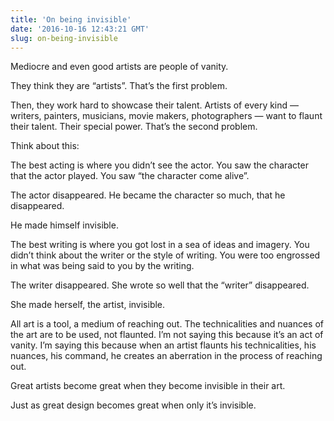 ```yaml
---
title: 'On being invisible'
date: '2016-10-16 12:43:21 GMT'
slug: on-being-invisible
---
```

Mediocre and even good artists are people of vanity.

They think they are “artists”. That’s the first problem.

Then, they work hard to showcase their talent. Artists of every kind — writers, painters, musicians, movie makers, photographers — want to flaunt their talent. Their special power. That’s the second problem.

Think about this:

The best acting is where you didn’t see the actor. You saw the character that the actor played. You saw “the character come alive”.

The actor disappeared. He became the character so much, that he disappeared.

He made himself invisible.

The best writing is where you got lost in a sea of ideas and imagery. You didn’t think about the writer or the style of writing. You were too engrossed in what was being said to you by the writing.

The writer disappeared. She wrote so well that the “writer” disappeared.

She made herself, the artist, invisible.

All art is a tool, a medium of reaching out. The technicalities and nuances of the art are to be used, not flaunted. I’m not saying this because it’s an act of vanity. I’m saying this because when an artist flaunts his technicalities, his nuances, his command, he creates an aberration in the process of reaching out.

Great artists become great when they become invisible in their art.

Just as great design becomes great when only it’s invisible.